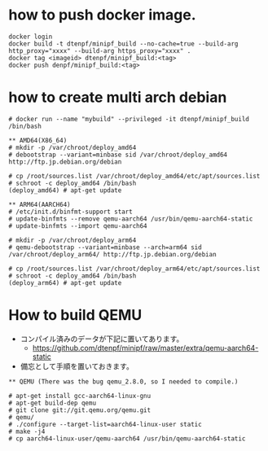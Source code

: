 # how to push docker image.

~~~~
docker login
docker build -t dtenpf/minipf_build --no-cache=true --build-arg http_proxy="xxxx" --build-arg https_proxy="xxxx" . 
docker tag <imageid> dtenpf/minipf_build:<tag>
docker push denpf/minipf_build:<tag>
~~~~

# how to create multi arch debian

~~~~
# docker run --name "mybuild" --privileged -it dtenpf/minipf_build /bin/bash

** AMD64(X86_64)
# mkdir -p /var/chroot/deploy_amd64
# debootstrap --variant=minbase sid /var/chroot/deploy_amd64 http://ftp.jp.debian.org/debian

# cp /root/sources.list /var/chroot/deploy_amd64/etc/apt/sources.list
# schroot -c deploy_amd64 /bin/bash
(deploy_amd64) # apt-get update
 
** ARM64(AARCH64)
# /etc/init.d/binfmt-support start
# update-binfmts --remove qemu-aarch64 /usr/bin/qemu-aarch64-static
# update-binfmts --import qemu-aarch64

# mkdir -p /var/chroot/deploy_arm64
# qemu-debootstrap --variant=minbase --arch=arm64 sid /var/chroot/deploy_arm64/ http://ftp.jp.debian.org/debian

# cp /root/sources.list /var/chroot/deploy_arm64/etc/apt/sources.list
# schroot -c deploy_amd64 /bin/bash
(deploy_arm64) # apt-get update
~~~~

# How to build QEMU

- コンパイル済みのデータが下記に置いてあります。
  - https://github.com/dtenpf/minipf/raw/master/extra/qemu-aarch64-static
- 備忘として手順を置いておきます。

~~~~
** QEMU (There was the bug qemu_2.8.0, so I needed to compile.)

# apt-get install gcc-aarch64-linux-gnu
# apt-get build-dep qemu
# git clone git://git.qemu.org/qemu.git
# qemu/
# ./configure --target-list=aarch64-linux-user static
# make -j4
# cp aarch64-linux-user/qemu-aarch64 /usr/bin/qemu-aarch64-static
~~~~

